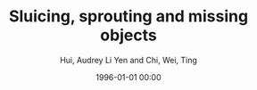 ---
layout: post
title: Sluicing, sprouting and missing objects

date: 1996-01-01 00:00
author: Hui, Audrey Li Yen and Chi, Wei, Ting
tags: ["pseudo-sluicing","sluicing","sprouting","topic","variable"]
journal: Studies in Chinese Linguistics

link: https://doi.org/10.1515/scl-2017-0004

year: 2017
---